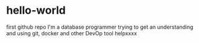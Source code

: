 # hello-world
first github repo
I'm a database programmer trying to get an understanding and using
git, docker and other DevOp tool
helpxxxx

